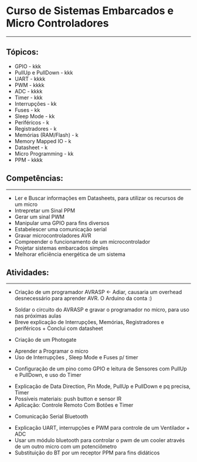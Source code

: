 # Curso de Sistemas Embarcados e Micro Controladores
--------

Tópicos:
--------
* GPIO -                 kkk
* PullUp e PullDown -    kkk
* UART -                 kkkk
* PWM -                  kkkk
* ADC -                  kkkk
* Timer -                kkk
* Interrupções -         kk              
* Fuses  -               kk
* Sleep Mode -           kk
* Periféricos -          k
* Registradores -        k
* Memórias (RAM/Flash) - k
* Memory Mapped IO -     k
* Datasheet -            k
* Micro Programming -    kk
* PPM -                  kkkk

Competências:
-------------
----
* Ler e Buscar informações em Datasheets, para utilizar os recursos de um micro
* Intrepretar um Sinal PPM
* Gerar um sinal PWM
* Manipular uma GPIO para fins diversos
* Estabelescer uma comunicação serial
* Gravar microcontroladores AVR
* Compreender o funcionamento de um microcontrolador
* Projetar sistemas embarcados simples
* Melhorar eficiência energética de um sistema


Atividades:
-----------
-----------
* Criação de um programador AVRASP <- Adiar, causaria um overhead desnecessário para aprender AVR. O Arduino da conta :)
 - Soldar o circuito do AVRASP e gravar o programador no micro, para uso nas próximas aulas
 - Breve explicação de Interrupções, Memórias, Registradores e periféricos + Conclui com datasheet
* Criação de um Photogate
 - Aprender a Programar o micro
 - Uso de Interrupções , Sleep Mode e Fuses p/ timer
* Configuração de um pino como GPIO e leitura de Sensores com PullUp e PullDown, e uso do Timer
 - Explicação de Data Direction, Pin Mode, PullUp e PullDown e pq precisa, Timer
 - Possíveis materiais: push button e sensor IR
 - Aplicação: Controle Remoto Com Botões e Timer
* Comunicação Serial Bluetooth
 - Explicação UART, interrupções e PWM para controle de um Ventilador + ADC
 - Usar um módulo bluetooth para controlar o pwm de um cooler através de um outro micro com um potenciômetro
 - Substituição do BT por um receptor PPM para fins didáticos
